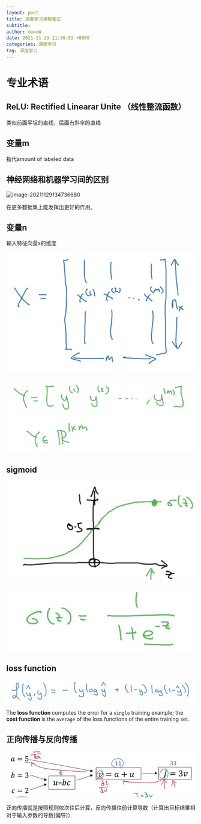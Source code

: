 ```yaml
---
layout: post
title: 深度学习课程笔记
subtitle: 
author: muwuW
date: 2021-11-29 11:30:59 +0800
categories: 深度学习
tag: 深度学习
---
```


# 专业术语

## ReLU: Rectified Linearar Unite （线性整流函数）

类似前面平坦的直线，后面有斜率的直线

## 变量m

指代amount of labeled data

## 神经网络和机器学习间的区别

![image-20211129134736680](/2021-11-29-deep-learn-1.assets/image-20211129134736680.png)

在更多数据集上能发挥出更好的作用。

## 变量n

输入特征向量x的维度

![image-20211129171720489](2021-11-29-deep-learn-1.assets/image-20211129171720489.png)

![image-20211129171849118](2021-11-29-deep-learn-1.assets/image-20211129171849118.png)

## sigmoid

![image-20211129173332720](2021-11-29-deep-learn-1.assets/image-20211129173332720.png)

![image-20211129173409775](2021-11-29-deep-learn-1.assets/image-20211129173409775.png)

## loss function

![image-20211129182807752](2021-11-29-deep-learn-1.assets/image-20211129182807752.png)

The <b>loss function </b> computes the error for a `single` training example; the <b> cost function </b> is the `average` of the loss functions of the entire training set.

## 正向传播与反向传播

![image-20211201111504229](2021-11-29-deep-learn-1.assets/image-20211201111504229.png)

正向传播就是按照规则依次往后计算，反向传播往前计算导数（计算出目标结果相对于输入参数的导数[偏导]）

